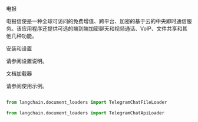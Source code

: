 电报



电报信使是一种全球可访问的免费增值、跨平台、加密的基于云的中央即时通信服务。该应用程序还提供可选的端到端加密聊天和视频通话、VoIP、文件共享和其他几种功能。





安装和设置



请参阅设置说明。



文档加载器



请参阅使用示例。



```python

from langchain.document_loaders import TelegramChatFileLoader

from langchain.document_loaders import TelegramChatApiLoader

```

